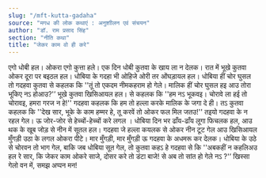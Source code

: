 ```yaml
---
slug: "/mft-kutta-gadaha"
source: "मगध की लोक कथाएं : अनुशाीलन एवं संचयन"
author: "डॉ. राम प्रसाद सिंह"
section: "नीति कथा"
title: "जेकर काम वो ही करे"
---
```

एगो धोबी हल। ओकरा एगो कुत्ता हले। एक दिन धोबी कुतवा के खाय ला न देलक। रात में भूखे कुतवा ओकर दूरा पर बइठल हल। धोबिया के गदहा भी ओहिजे ओरी तर ओंघड़ायल हल। धोबिया हीं चोर घुसल तो गदहवा कुतवा से कहलक कि ''तूं तो एकदम नीमकहराम हो गेले। मालिक हीं चोर घुसल हइ आउ तोरा भूकिए नऽ होआउ?'’ भूखे कुतवा खिसिआयल हल। से कहलक कि ''हम नऽ भूकवइ। चोरावे ला हई तो चोरावइ, हमरा गरज न हे!'' गदहवा कहलक कि हम तो हल्ला करके मालिक के जगा दे ही। तऽ कुतवा कहलक कि ''देख सार, भूके के काम हम्मर हे, तू करवें तो ओकर फल मिल जतउ!'' तइयो गदहवा के न रहल गेल। ऊ जोर-जोर से हेच्चों-हेच्चों करे लगल । धोबिया दिन भर ढाँय-ढाँय लूगा फिचलक हल, आउ थक के खूब जोड़ से नीन में सूतल हल। गदहवा जे हल्ला कयलक से ओकर नीन टूट गेल आउ खिसिआयल मुँगड़ी उठा के लगल ओकरा पीटे। मार मुँगड़ी, मार मुँगड़ी ऊ गदहवा के अधमरू कर देलक। धोबिया के उठे से चोरवन तो भाग गेल, बाकि जब धोबिया सूत गेल, तो कुतवा कहऽ हे गदहवा से कि ''अबकहीं न कहलिअउ हल रे सार, कि जेकर काम ओकरे साजे, दोसर करे तो डंटा बाजे! से अब तो सांत हो गेले नऽ ?'’ खिस्सा गेलो वन में, समझ अप्पन मन! 